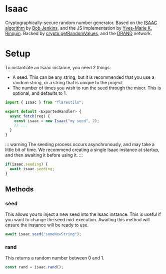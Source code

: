 # Isaac
Cryptographically-secure random number generator. Based on the [ISAAC algorithm](http://burtleburtle.net/bob/rand/isaac.html) by [Bob Jenkins](http://burtleburtle.net/bob/), and the JS implementation by [Yves-Marie K. Rinquin](https://github.com/rubycon). Backed by [crypto.getRandomValues](https://developer.mozilla.org/en-US/docs/Web/API/Crypto/getRandomValues), and the [DRAND](https://drand.love) network.

# Setup
To instantiate an Isaac instance, you need 2 things:
* A seed. This can be any string, but it is recommended that you use a random string, or a string that is unique to the project.
* The number of times you wish to run the seed through the mixer. This is optional, and defaults to 1.
```ts
import { Isaac } from "flareutils";

export default <ExportedHandler> {
  async fetch(req) {
    const isaac = new Isaac("my seed", 2);
    // ...
  }
}
```
::: warning
The seeding process occurs asynchronously, and may take a little bit of time. We recommend creating a single Isaac instance at startup, and then awaiting it before using it.
:::
```ts
if(isaac.seeding) {
  await isaac.seeding;
}
```
## Methods
### seed
This allows you to inject a new seed into the Isaac instance. This is useful if you want to change the seed mid-execution. Awaiting this method will ensure the instance will be ready to use.
```ts
await isaac.seed("someNewString");
```
### rand
This returns a random number between 0 and 1.
```ts
const rand = isaac.rand();
```